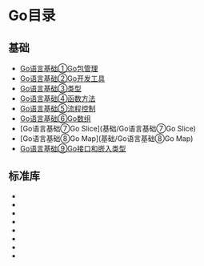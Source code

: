 # Go目录

## 基础

* [Go语言基础①Go包管理](基础/Go语言基础①Go包管理)
* [Go语言基础②Go开发工具](基础/Go语言基础②Go开发工具)
* [Go语言基础③类型](基础/Go语言基础③类型)
* [Go语言基础④函数方法](基础/Go语言基础④函数方法)
* [Go语言基础⑤流程控制](基础/Go语言基础⑤流程控制)
* [Go语言基础⑥Go数组](基础/Go语言基础⑥Go数组)
* [Go语言基础⑦Go Slice](基础/Go语言基础⑦Go Slice)
* [Go语言基础⑧Go Map](基础/Go语言基础⑧Go Map)
* [Go语言基础⑨Go接口和嵌入类型](基础/Go语言基础⑨Go接口和嵌入类型)


## 标准库

* []()
* []()
* []()
* []()
* []()
* []()
* []()
* []()


